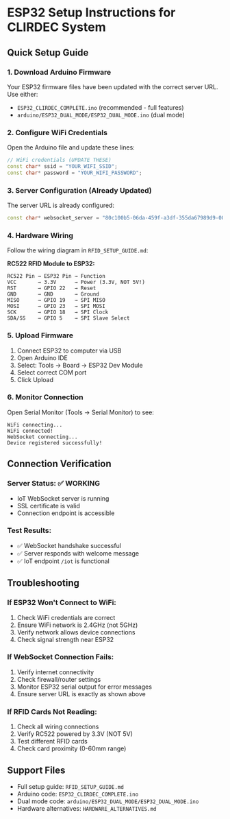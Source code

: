 # ESP32 Setup Instructions for CLIRDEC System

## Quick Setup Guide

### 1. Download Arduino Firmware
Your ESP32 firmware files have been updated with the correct server URL. Use either:
- `ESP32_CLIRDEC_COMPLETE.ino` (recommended - full features)
- `arduino/ESP32_DUAL_MODE/ESP32_DUAL_MODE.ino` (dual mode)

### 2. Configure WiFi Credentials
Open the Arduino file and update these lines:
```cpp
// WiFi credentials (UPDATE THESE)
const char* ssid = "YOUR_WIFI_SSID";
const char* password = "YOUR_WIFI_PASSWORD";
```

### 3. Server Configuration (Already Updated)
The server URL is already configured:
```cpp
const char* websocket_server = "80c100b5-06da-459f-a3df-355da67989d9-00-311s6g7ren528.sisko.replit.dev";
```

### 4. Hardware Wiring
Follow the wiring diagram in `RFID_SETUP_GUIDE.md`:

**RC522 RFID Module to ESP32:**
```
RC522 Pin → ESP32 Pin → Function
VCC       → 3.3V      → Power (3.3V, NOT 5V!)
RST       → GPIO 22   → Reset
GND       → GND       → Ground
MISO      → GPIO 19   → SPI MISO
MOSI      → GPIO 23   → SPI MOSI
SCK       → GPIO 18   → SPI Clock
SDA/SS    → GPIO 5    → SPI Slave Select
```

### 5. Upload Firmware
1. Connect ESP32 to computer via USB
2. Open Arduino IDE
3. Select: Tools → Board → ESP32 Dev Module
4. Select correct COM port
5. Click Upload

### 6. Monitor Connection
Open Serial Monitor (Tools → Serial Monitor) to see:
```
WiFi connecting...
WiFi connected!
WebSocket connecting...
Device registered successfully!
```

## Connection Verification

### Server Status: ✅ WORKING
- IoT WebSocket server is running
- SSL certificate is valid
- Connection endpoint is accessible

### Test Results:
- ✅ WebSocket handshake successful
- ✅ Server responds with welcome message
- ✅ IoT endpoint `/iot` is functional

## Troubleshooting

### If ESP32 Won't Connect to WiFi:
1. Check WiFi credentials are correct
2. Ensure WiFi network is 2.4GHz (not 5GHz)
3. Verify network allows device connections
4. Check signal strength near ESP32

### If WebSocket Connection Fails:
1. Verify internet connectivity
2. Check firewall/router settings
3. Monitor ESP32 serial output for error messages
4. Ensure server URL is exactly as shown above

### If RFID Cards Not Reading:
1. Check all wiring connections
2. Verify RC522 powered by 3.3V (NOT 5V)
3. Test different RFID cards
4. Check card proximity (0-60mm range)

## Support Files
- Full setup guide: `RFID_SETUP_GUIDE.md`
- Arduino code: `ESP32_CLIRDEC_COMPLETE.ino`
- Dual mode code: `arduino/ESP32_DUAL_MODE/ESP32_DUAL_MODE.ino`
- Hardware alternatives: `HARDWARE_ALTERNATIVES.md`